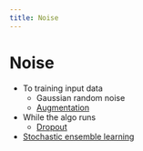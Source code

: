 ```yaml
---
title: Noise
---
```


# Noise
- To training input data
	- Gaussian random noise
	- [Augmentation](Augmentation.md)
- While the algo runs
	- [Dropout](Dropout.md)
- [Stochastic ensemble learning](Stochastic%20ensemble%20learning.md)






























































































